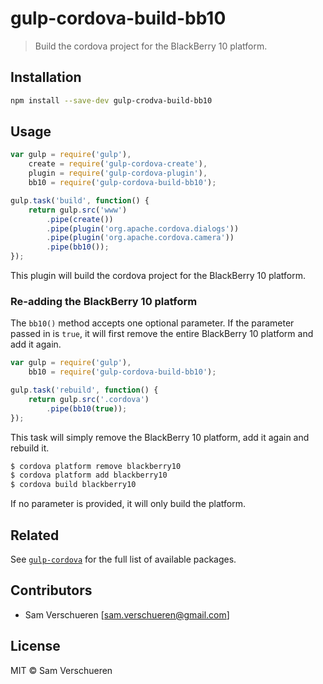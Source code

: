 # gulp-cordova-build-bb10

> Build the cordova project for the BlackBerry 10 platform.

## Installation

```bash
npm install --save-dev gulp-crodva-build-bb10
```

## Usage

```JavaScript
var gulp = require('gulp'),
    create = require('gulp-cordova-create'),
    plugin = require('gulp-cordova-plugin'),
    bb10 = require('gulp-cordova-build-bb10');

gulp.task('build', function() {
    return gulp.src('www')
        .pipe(create())
        .pipe(plugin('org.apache.cordova.dialogs'))
        .pipe(plugin('org.apache.cordova.camera'))
        .pipe(bb10());
});
```

This plugin will build the cordova project for the BlackBerry 10 platform.

### Re-adding the BlackBerry 10 platform

The ```bb10()``` method accepts one optional parameter. If the parameter passed in is ```true```, it will first
remove the entire BlackBerry 10 platform and add it again.

```JavaScript
var gulp = require('gulp'),
    bb10 = require('gulp-cordova-build-bb10');

gulp.task('rebuild', function() {
    return gulp.src('.cordova')
        .pipe(bb10(true));
});
```

This task will simply remove the BlackBerry 10 platform, add it again and rebuild it.

```bash
$ cordova platform remove blackberry10
$ cordova platform add blackberry10
$ cordova build blackberry10
```

If no parameter is provided, it will only build the platform.

## Related

See [`gulp-cordova`](https://github.com/SamVerschueren/gulp-cordova) for the full list of available packages.

## Contributors

- Sam Verschueren [<sam.verschueren@gmail.com>]

## License

MIT © Sam Verschueren
